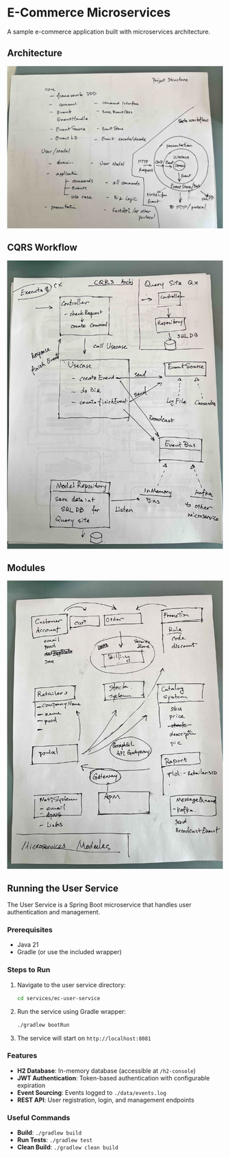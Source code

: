 # E-Commerce Microservices

A sample e-commerce application built with microservices architecture.

## Architecture

![Architecture Diagram](doc/architecture.jpg)

## CQRS Workflow

![CQRS Simple Workflow](doc/cqrs_simple_workflow.jpg)

## Modules

![Modules Diagram](doc/modules.jpg)

## Running the User Service

The User Service is a Spring Boot microservice that handles user authentication and management.

### Prerequisites
- Java 21
- Gradle (or use the included wrapper)

### Steps to Run

1. Navigate to the user service directory:
   ```bash
   cd services/ec-user-service
   ```

2. Run the service using Gradle wrapper:
   ```bash
   ./gradlew bootRun
   ```

3. The service will start on `http://localhost:8081`

### Features
- **H2 Database**: In-memory database (accessible at `/h2-console`)
- **JWT Authentication**: Token-based authentication with configurable expiration
- **Event Sourcing**: Events logged to `./data/events.log`
- **REST API**: User registration, login, and management endpoints

### Useful Commands
- **Build**: `./gradlew build`
- **Run Tests**: `./gradlew test`
- **Clean Build**: `./gradlew clean build`

